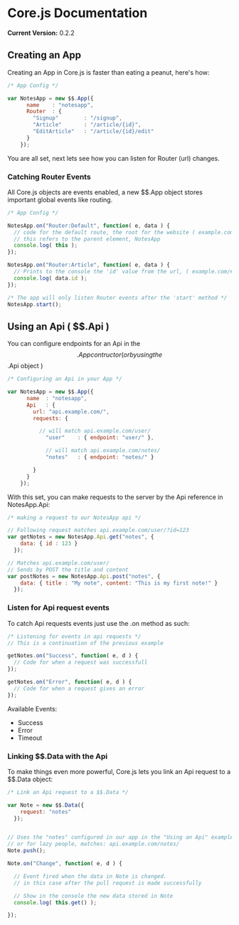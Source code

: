# Core.js Documentation

__Current Version:__ 0.2.2


## Creating an App

Creating an App in Core.js is faster than eating a peanut, here's how:

```js
/* App Config */

var NotesApp = new $$.App({
      name    : "notesapp",
      Router  : {
        "Signup"        : "/signup",
        "Article"       : "/article/{id}",
        "EditArticle"   : "/article/{id}/edit"
      }
    });
```

You are all set, next lets see how you can listen for Router (url) changes.


### Catching Router Events

All Core.js objects are events enabled, a new $$.App object stores important global events like routing.


```js
/* App Config */

NotesApp.on("Router:Default", function( e, data ) {
  // code for the default route, the root for the website ( example.com/ )
  // this refers to the parent element, NotesApp
  console.log( this );
});

NotesApp.on("Router:Article", function( e, data ) {
  // Prints to the console the 'id' value from the url, ( example.com/#/article/123 )
  console.log( data.id );
});

/* The app will only listen Router events after the 'start' method */
NotesApp.start();

```


## Using an Api ( $$.Api )

You can configure endpoints for an Api in the $$.App contructor ( or by using the $$.Api object )

```js
/* Configuring an Api in your App */

var NotesApp = new $$.App({
      name  : "notesapp",
      Api   : {
        url: "api.example.com/",
        requests: {

          // will match api.example.com/user/
            "user"    : { endpoint: "user/" },

            // will match api.example.com/notes/
            "notes"   : { endpoint: "notes/" }

        }
      }
    });

```


With this set, you can make requests to the server by the Api reference in NotesApp.Api:

```js
/* making a request to our NotesApp api */

// Following request matches api.example.com/user/?id=123
var getNotes = new NotesApp.Api.get("notes", {
    data: { id : 123 }
  });

// Matches api.example.com/user/
// Sends by POST the title and content
var postNotes = new NotesApp.Api.post("notes", {
    data: { title : "My note", content: "This is my first note!" }
  });

```

### Listen for Api request events

To catch Api requests events just use the .on method as such:

```js
/* Listening for events in api requests */
// This is a continuation of the previous example

getNotes.on("Success", function( e, d ) {
  // Code for when a request was successfull
});

getNotes.on("Error", function( e, d ) {
  // Code for when a request gives an error
});

```

Available Events:

* Success
* Error
* Timeout


### Linking $$.Data with the Api

To make things even more powerful, Core.js lets you link an Api request to a $$.Data object:

```js
/* Link an Api request to a $$.Data */

var Note = new $$.Data({
    request: "notes"
  });


// Uses the "notes" configured in our app in the "Using an Api" example
// or for lazy people, matches: api.example.com/notes/
Note.push();

Note.on("Change", function( e, d ) {

  // Event fired when the data in Note is changed.
  // in this case after the pull request is made successfully

  // Show in the console the new data stored in Note
  console.log( this.get() );

});

```
